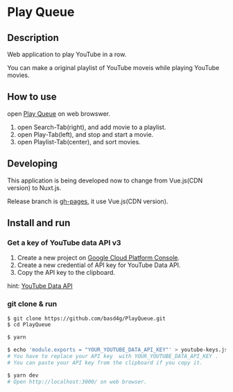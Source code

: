 # Play Queue

## Description

Web application to play YouTube in a row.

You can make a original playlist of YouTube moveis while playing YouTube movies.

## How to use

open [Play Queue](https://basd4g.github.io/PlayQueue/) on web browswer.

1. open Search-Tab(right), and add movie to a playlist.
1. open Play-Tab(left), and stop and start a movie.
1. open Playlist-Tab(center), and sort movies.

## Developing

This application is being developed now to change from Vue.js(CDN version) to Nuxt.js.

Release branch is [gh-pages](https://github.com/basd4g/PlayQueue/tree/gh-pages), it use Vue.js(CDN version).

## Install and run

### Get a key of YouTube data API v3

1. Create a new project on [Google Cloud Platform Console](https://console.developers.google.com/).
1. Create a new credential of API key for YouTube Data API.
1. Copy the API key to the clipboard.

hint: [YouTube Data API](https://developers.google.com/youtube/v3/getting-started)

### git clone & run

```sh
$ git clone https://github.com/basd4g/PlayQueue.git
$ cd PlayQueue

$ yarn

$ echo 'module.exports = "YOUR_YOUTUBE_DATA_API_KEY"' > youtube-keys.js
# You have to replace your API key  with YOUR_YOUTUBE_DATA_API_KEY .
# You can paste your API key from the clipboard if you copy it.

$ yarn dev
# Open http://localhost:3000/ on web browser.
```
